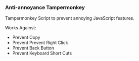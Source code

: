 ### Anti-annoyance Tampermonkey 

Tampermonkey Script to prevent annoying JavaScript features.

Works Against:
- Prevent Copy
- Prevent Prevent Right Click
- Prevent Back Button
- Prevent Keyboard Short Cuts